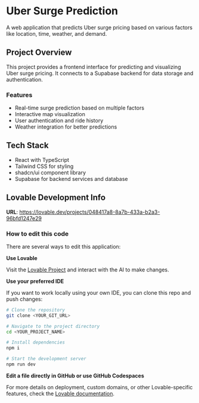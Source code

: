 
# Uber Surge Prediction

A web application that predicts Uber surge pricing based on various factors like location, time, weather, and demand.

## Project Overview

This project provides a frontend interface for predicting and visualizing Uber surge pricing. It connects to a Supabase backend for data storage and authentication.

### Features

- Real-time surge prediction based on multiple factors
- Interactive map visualization
- User authentication and ride history
- Weather integration for better predictions

## Tech Stack

- React with TypeScript
- Tailwind CSS for styling
- shadcn/ui component library
- Supabase for backend services and database

## Lovable Development Info

**URL**: https://lovable.dev/projects/048417a8-8a7b-433a-b2a3-96bfd1247e29

### How to edit this code

There are several ways to edit this application:

**Use Lovable**

Visit the [Lovable Project](https://lovable.dev/projects/048417a8-8a7b-433a-b2a3-96bfd1247e29) and interact with the AI to make changes.

**Use your preferred IDE**

If you want to work locally using your own IDE, you can clone this repo and push changes:

```sh
# Clone the repository
git clone <YOUR_GIT_URL>

# Navigate to the project directory
cd <YOUR_PROJECT_NAME>

# Install dependencies
npm i

# Start the development server
npm run dev
```

**Edit a file directly in GitHub or use GitHub Codespaces**

For more details on deployment, custom domains, or other Lovable-specific features, check the [Lovable documentation](https://docs.lovable.dev/).
